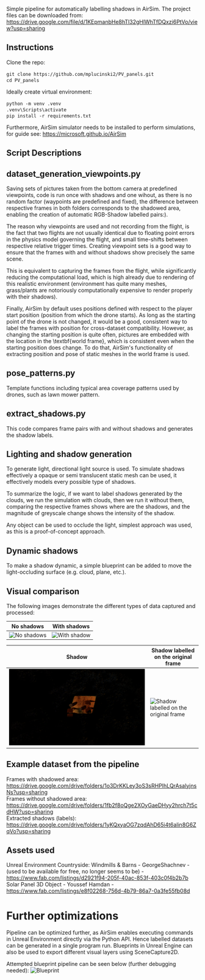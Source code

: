 Simple pipeline for automatically labelling shadows in AirSim.
The project files can be downloaded from: https://drive.google.com/file/d/1KEpmanbHe8hTl32gHlWhTfDQxzi6PtVo/view?usp=sharing 

## Instructions
Clone the repo:
``` 
git clone https://github.com/mplucinski2/PV_panels.git
cd PV_panels
```
Ideally create virtual environment:
```
python -m venv .venv
.venv\Scripts\activate
pip install -r requirements.txt
```
Furthermore, AirSim simulator needs to be installed to perform simulations, for guide see:
https://microsoft.github.io/AirSim

## Script Descriptions

## dataset_generation_viewpoints.py

Saving sets of pictures taken from the bottom camera at predefined viewpoints, code is run once with shadows and one wihout, as there is no random factor (waypoints are predefined and fixed), the difference between 
respective frames in both folders corresponds to the shadowed area, enabling the creation of automatic
RGB-Shadow labelled pairs:). 

The reason why viewpoints are used and not recording from the flight, is the fact
that two flights are not usually identical due to floating point errors in the physics model governing the flight,
and small time-shifts between respective relative trigger times. Creating viewpoint sets is a good way to ensure 
that the frames with and without shadows show precisely the same scene. 

This is equivalent to capturing the frames from the flight, while significantly reducing the computational load,
which is high already due to rendering of this realistic environment (environment has quite many meshes, grass/plants are
notoriously computationally expensive to render properly with their shadows). 

Finally, AirSim by default uses positions defined with respect to the player start position (position from which the drone starts). As long as the starting point of the drone is not changed, it would be a good, consistent way to label the frames
with position for cross-dataset compatibility. However, as changing the starting position is quite often, pictures
are embedded with the location in the \textbf{world frame}, which is consistent even when the starting position does change.
To do that, AirSim's functionality of extracting position and pose of static meshes in the world frame is used.

## pose_patterns.py  
Template functions including typical area coverage patterns used by drones, such as lawn mower pattern.

## extract_shadows.py
This code compares frame pairs with and without shadows and generates the shadow labels.


## Lighting and shadow generation
To generate light, directional light source is used. To simulate shadows effectively a opaque or semi translucent static mesh can be used, it effectively models every possible type of shadows.

To summarize the logic, if we want to label shadows generated by the clouds, we run the simulation with clouds, then we run it without them, comparing the respective frames shows where are the shadows, and the magnitude of greyscale change shows the intensity of the shadow. 

Any object can be used to occlude the light, simplest approach was used, as this is a proof-of-concept approach.

## Dynamic shadows
To make a shadow dynamic, a simple blueprint can be added to move the light-occluding surface (e.g. cloud, plane, etc.).

## Visual comparison

The following images demonstrate the different types of data captured and processed:

| No shadows | With shadows |
|------------|-------------|
| ![No shadows](Example_frames/NoShadow.png) | ![With shadow](Example_frames/Shadow.png) |

| Shadow | Shadow labelled on the original frame |
|------------------|---------------------|
| ![Shadow](Example_frames/Diff.png) | ![Shadow labelled on the original frame](Example_frames/Label.png) |

## Example dataset from the pipeline
Frames with shadowed area: https://drive.google.com/drive/folders/1o3DrKKLey3oS3sRHPIhLQrAsalyjnsNs?usp=sharing                      
Frames without shadowed area: https://drive.google.com/drive/folders/1fb2f8oQge2XOyGaeDHyy2hrch7t5cdHW?usp=sharing                  
Extracted shadows (labels): https://drive.google.com/drive/folders/1yKQxyaOG7zqdAhD65i4t6alin8G6ZqVo?usp=sharing

## Assets used
Unreal Environment Countryside: Windmills & Barns - GeorgeShachnev - (used to be available for free, no longer seems to be) - https://www.fab.com/listings/d2921f94-205f-40ac-853f-403c0f4b2b7b 
Solar Panel 3D Object - Youssef Hamdan - https://www.fab.com/listings/e8f02268-756d-4b79-86a7-0a3fe55fb08d

# Further optimizations
Pipeline can be optimized further, as AirSim enables executing commands in Unreal Environment directly via the Python API. Hence labelled datasets can be generated in a single program run. Blueprints in Unreal Engine can also be used to export different visual layers using SceneCapture2D.

Attempted blueprint pipeline can be seen below (further debugging needed):
![Blueprint](Example_frames/Blueprint.png)